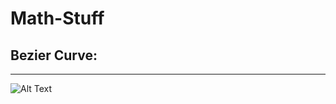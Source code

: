 # Math-Stuff

## Bezier Curve:
-------------
![Alt Text](https://s3-eu-west-1.amazonaws.com/functionsandgraphs/gif+illustrating+a+quadratic+Bezier+curve.gif)
